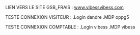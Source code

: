 LIEN VERS LE SITE GSB_FRAIS : www.vibessvibess.com

TESTE CONNEXION VISITEUR :
  .Login  dandre
  .MDP    oppg5
  
TESTE CONNEXION COMPTABLE :
  .Login vibess
  .MDP   vibess
